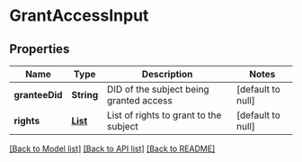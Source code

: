 # GrantAccessInput

## Properties

| Name           | Type                      | Description                             | Notes             |
| -------------- | ------------------------- | --------------------------------------- | ----------------- |
| **granteeDid** | **String**                | DID of the subject being granted access | [default to null] |
| **rights**     | [**List**](RightsEnum.md) | List of rights to grant to the subject  | [default to null] |

[[Back to Model list]](../README.md#documentation-for-models) [[Back to API list]](../README.md#documentation-for-api-endpoints) [[Back to README]](../README.md)
